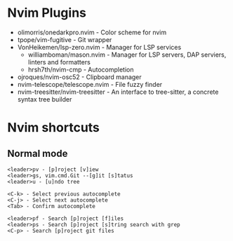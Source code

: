 # Nvim Plugins

- olimorris/onedarkpro.nvim - Color scheme for nvim
- tpope/vim-fugitive - Git wrapper
- VonHeikemen/lsp-zero.nvim - Manager for LSP services
  - williamboman/mason.nvim - Manager for LSP servers, DAP serviers, linters and formatters
  - hrsh7th/nvim-cmp - Autocompletion
- ojroques/nvim-osc52 - Clipboard manager
- nvim-telescope/telescope.nvim - File fuzzy finder
- nvim-treesitter/nvim-treesitter - An interface to tree-sitter, a concrete syntax tree builder

# Nvim shortcuts

## Normal mode

```
<leader>pv - [p]roject [v]iew
<leader>gs, vim.cmd.Git --[g]it [s]tatus
<leader>u - [u]ndo tree

<C-k> - Select previous autocomplete
<C-j> - Select next autocomplete
<Tab> - Confirm autocomplete

<leader>pf - Search [p]roject [f]iles
<leader>ps - Search [p]roject [s]tring search with grep
<C-p> - Search [p]roject git files
```
